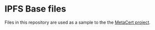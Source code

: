 # IPFS Base files

Files in this repository are used as a sample to the the [MetaCert project](https://github.com/peopledrivemecrazy/certkit-waterloo2023).
